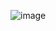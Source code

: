 ![image](https://user-images.githubusercontent.com/64565005/171325498-a39f82c4-85a3-4ec7-8d05-0b91a39e3daf.png)
